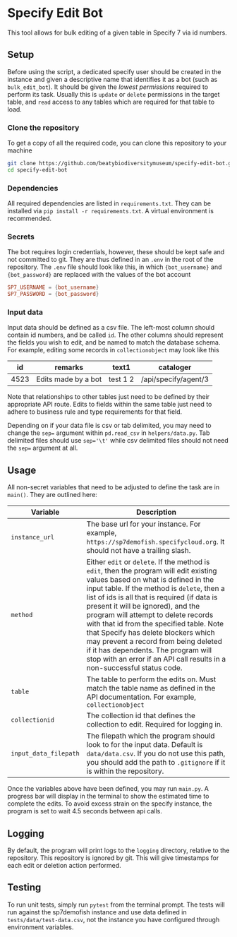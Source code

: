 # Specify Edit Bot

This tool allows for bulk editing of a given table in Specify 7 via id numbers.

## Setup

Before using the script, a dedicated specify user should be created in the instance and given a descriptive name that identifies it as a bot (such as `bulk_edit_bot`). It should be given the *lowest permissions* required to perform its task. Usually this is `update` or `delete` permissions in the target table, and `read` access to any tables which are required for that table to load.

### Clone the repository

To get a copy of all the required code, you can clone this repository to your machine

```sh
git clone https://github.com/beatybiodiversitymuseum/specify-edit-bot.git
cd specify-edit-bot
```

### Dependencies

All required dependencies are listed in `requirements.txt`. They can be installed via `pip install -r requirements.txt`. A virtual environment is recommended.

### Secrets

The bot requires login credentials, however, these should be kept safe and not committed to git. They are thus defined in an `.env` in the root of the repository. The `.env` file should look like this, in which `{bot_username}` and `{bot_password}` are replaced with the values of the bot account

```toml
SP7_USERNAME = {bot_username}
SP7_PASSWORD = {bot_password}
```

### Input data

Input data should be defined as a csv file. The left-most column should contain id numbers, and be called `id`. The other columns should represent the fields you wish to edit, and be named to match the database schema. For example, editing some records in `collectionobject` may look like this

| id | remarks | text1 | cataloger |
| --- | ------ | ----- | -------- |
| 4523 | Edits made by a bot | test 1 2 | /api/specify/agent/3

Note that relationships to other tables just need to be defined by their appropriate API route. Edits to fields within the same table just need to adhere to business rule and type requirements for that field.

Depending on if your data file is csv or tab delimited, you may need to change the `sep=` argument within `pd.read_csv` in `helpers/data.py`. Tab delimited files should use `sep='\t'` while csv delimited files should not need the `sep=` argument at all.

## Usage

All non-secret variables that need to be adjusted to define the task are in `main()`. They are outlined here:

| Variable | Description |
| -------- | ----------- |
| `instance_url` | The base url for your instance. For example, `https://sp7demofish.specifycloud.org`. It should not have a trailing slash. |
| `method` | Either `edit` or `delete`. If the method is `edit`, then the program will edit existing values based on what is defined in the input table. If the method is `delete`, then a list of ids is all that is required (if data is present it will be ignored), and the program will attempt to delete records with that id from the specified table. Note that Specify has delete blockers which may prevent a record from being deleted if it has dependents. The program will stop with an error if an API call results in a non-successful status code. |
|`table`| The table to perform the edits on. Must match the table name as defined in the API documentation. For example, `collectionobject`|
|`collectionid`| The collection id that defines the collection to edit. Required for logging in. |
| `input_data_filepath`| The filepath which the program should look to for the input data. Default is `data/data.csv`. If you do not use this path, you should add the path to `.gitignore` if it is within the repository.|

Once the variables above have been defined, you may run `main.py`. A progress bar will display in the terminal to show the estimated time to complete the edits. To avoid excess strain on the specify instance, the program is set to wait 4.5 seconds between api calls.

## Logging

By default, the program will print logs to the `logging` directory, relative to the repository. This repository is ignored by git. This will give timestamps for each edit or deletion action performed.

## Testing

To run unit tests, simply run `pytest` from the terminal prompt. The tests will run against the sp7demofish instance and use data defined in `tests/data/test-data.csv`, not the instance you have configured through environment variables.